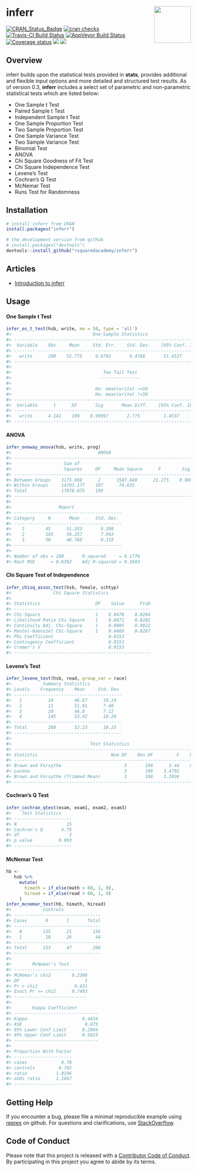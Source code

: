 
<!-- README.md is generated from README.Rmd. Please edit that file -->

# inferr <img src="hex_inferr.png" height="100px" align="right" />

[![CRAN\_Status\_Badge](http://www.r-pkg.org/badges/version/inferr)](https://cran.r-project.org/package=inferr)
[![cran
checks](https://cranchecks.info/badges/summary/inferr)](https://cran.r-project.org/web/checks/check_results_inferr.html)
[![Travis-CI Build
Status](https://travis-ci.org/rsquaredacademy/inferr.svg?branch=master)](https://travis-ci.org/rsquaredacademy/inferr)
[![AppVeyor Build
Status](https://ci.appveyor.com/api/projects/status/github/rsquaredacademy/inferr?branch=master&svg=true)](https://ci.appveyor.com/project/rsquaredacademy/inferr)
[![Coverage
status](https://codecov.io/gh/rsquaredacademy/inferr/branch/master/graph/badge.svg)](https://codecov.io/github/rsquaredacademy/inferr?branch=master)
[![](https://cranlogs.r-pkg.org/badges/grand-total/inferr)](https://cran.r-project.org/package=inferr)
![](https://img.shields.io/badge/lifecycle-maturing-blue.svg)

## Overview

inferr builds upon the statistical tests provided in **stats**, provides
additional and flexible input options and more detailed and structured
test results. As of version 0.3, **inferr** includes a select set of
parametric and non-parametric statistical tests which are listed below:

  - One Sample t Test
  - Paired Sample t Test
  - Independent Sample t Test
  - One Sample Proportion Test
  - Two Sample Proportion Test
  - One Sample Variance Test
  - Two Sample Variance Test
  - Binomial Test
  - ANOVA
  - Chi Square Goodness of Fit Test
  - Chi Square Independence Test
  - Levene’s Test
  - Cochran’s Q Test
  - McNemar Test
  - Runs Test for Randomness

## Installation

``` r
# install inferr from CRAN
install.packages("inferr")

# the development version from github
# install.packages("devtools")
devtools::install_github("rsquaredacademy/inferr")
```

## Articles

  - [Introduction to
    inferr](http://www.rsquaredacademy.com/inferr/articles/index.html)

## Usage

#### One Sample t Test

``` r
infer_os_t_test(hsb, write, mu = 50, type = 'all')
#>                               One-Sample Statistics                               
#> ---------------------------------------------------------------------------------
#>  Variable    Obs     Mean     Std. Err.    Std. Dev.    [95% Conf. Interval] 
#> ---------------------------------------------------------------------------------
#>   write      200    52.775     0.6702       9.4786       51.4537    54.0969   
#> ---------------------------------------------------------------------------------
#> 
#>                                   Two Tail Test                                  
#>                                  ---------------                                  
#> 
#>                                Ho: mean(write) ~=50                              
#>                                Ha: mean(write) !=50                               
#> --------------------------------------------------------------------------------
#>  Variable      t      DF       Sig       Mean Diff.    [95% Conf. Interval] 
#> --------------------------------------------------------------------------------
#>   write      4.141    199    0.99997       2.775         1.4537     4.0969   
#> --------------------------------------------------------------------------------
```

#### ANOVA

``` r
infer_oneway_anova(hsb, write, prog)
#>                                 ANOVA                                  
#> ----------------------------------------------------------------------
#>                    Sum of                                             
#>                    Squares     DF     Mean Square      F        Sig.  
#> ----------------------------------------------------------------------
#> Between Groups    3175.698      2      1587.849      21.275    0.0000 
#> Within Groups     14703.177    197      74.635                        
#> Total             17878.875    199                                    
#> ----------------------------------------------------------------------
#> 
#>                  Report                   
#> -----------------------------------------
#> Category     N       Mean      Std. Dev. 
#> -----------------------------------------
#>    1        45      51.333       9.398   
#>    2        105     56.257       7.943   
#>    3        50      46.760       9.319   
#> -----------------------------------------
#> 
#> Number of obs = 200       R-squared     = 0.1776 
#> Root MSE      = 8.6392    Adj R-squared = 0.1693
```

#### Chi Square Test of Independence

``` r
infer_chisq_assoc_test(hsb, female, schtyp)
#>                Chi Square Statistics                 
#> 
#> Statistics                     DF    Value      Prob 
#> ----------------------------------------------------
#> Chi-Square                     1    0.0470    0.8284
#> Likelihood Ratio Chi-Square    1    0.0471    0.8282
#> Continuity Adj. Chi-Square     1    0.0005    0.9822
#> Mantel-Haenszel Chi-Square     1    0.0468    0.8287
#> Phi Coefficient                     0.0153          
#> Contingency Coefficient             0.0153          
#> Cramer's V                          0.0153          
#> ----------------------------------------------------
```

#### Levene’s Test

``` r
infer_levene_test(hsb, read, group_var = race)
#>            Summary Statistics             
#> Levels    Frequency    Mean     Std. Dev  
#> -----------------------------------------
#>   1          24        46.67      10.24   
#>   2          11        51.91      7.66    
#>   3          20        46.8       7.12    
#>   4          145       53.92      10.28   
#> -----------------------------------------
#> Total        200       52.23      10.25   
#> -----------------------------------------
#> 
#>                              Test Statistics                              
#> -------------------------------------------------------------------------
#> Statistic                            Num DF    Den DF         F    Pr > F 
#> -------------------------------------------------------------------------
#> Brown and Forsythe                        3       196      3.44    0.0179 
#> Levene                                    3       196    3.4792     0.017 
#> Brown and Forsythe (Trimmed Mean)         3       196    3.3936     0.019 
#> -------------------------------------------------------------------------
```

#### Cochran’s Q Test

``` r
infer_cochran_qtest(exam, exam1, exam2, exam3)
#>    Test Statistics     
#> ----------------------
#> N                   15 
#> Cochran's Q       4.75 
#> df                   2 
#> p value          0.093 
#> ----------------------
```

#### McNemar Test

``` r
hb <-
   hsb %>%
     mutate(
       himath = if_else(math > 60, 1, 0),
       hiread = if_else(read > 60, 1, 0)
     )
infer_mcnemar_test(hb, himath, hiread)
#>            Controls 
#> ---------------------------------
#> Cases       0       1       Total 
#> ---------------------------------
#>   0        135      21        156 
#>   1         18      26         44 
#> ---------------------------------
#> Total      153      47        200 
#> ---------------------------------
#> 
#>        McNemar's Test        
#> ----------------------------
#> McNemar's chi2        0.2308 
#> DF                         1 
#> Pr > chi2              0.631 
#> Exact Pr >= chi2      0.7493 
#> ----------------------------
#> 
#>        Kappa Coefficient         
#> --------------------------------
#> Kappa                     0.4454 
#> ASE                        0.075 
#> 95% Lower Conf Limit      0.2984 
#> 95% Upper Conf Limit      0.5923 
#> --------------------------------
#> 
#> Proportion With Factor 
#> ----------------------
#> cases             0.78 
#> controls         0.765 
#> ratio           1.0196 
#> odds ratio      1.1667 
#> ----------------------
```

## Getting Help

If you encounter a bug, please file a minimal reproducible example using
[reprex](https://reprex.tidyverse.org/index.html) on github. For
questions and clarifications, use
[StackOverflow](https://stackoverflow.com/).

## Code of Conduct

Please note that this project is released with a [Contributor Code of
Conduct](CONDUCT.md). By participating in this project you agree to
abide by its terms.
